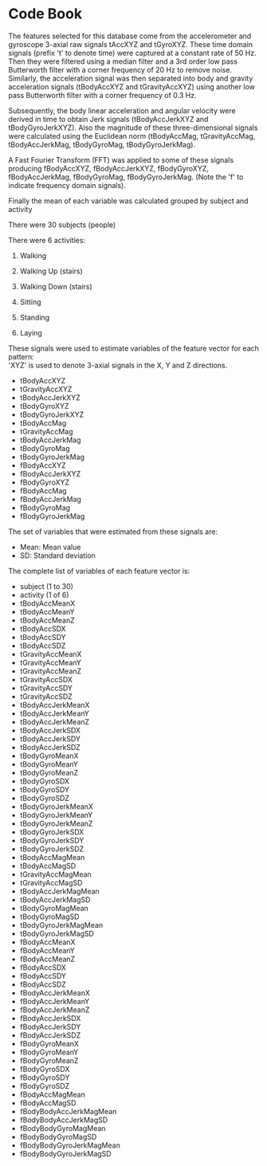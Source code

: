 # Code Book
The features selected for this database come from the accelerometer and gyroscope 3-axial raw signals tAccXYZ and tGyroXYZ. These time domain signals (prefix 't' to denote time) were captured at a constant rate of 50 Hz. Then they were filtered using a median filter and a 3rd order low pass Butterworth filter with a corner frequency of 20 Hz to remove noise. Similarly, the acceleration signal was then separated into body and gravity acceleration signals (tBodyAccXYZ and tGravityAccXYZ) using another low pass Butterworth filter with a corner frequency of 0.3 Hz. 

Subsequently, the body linear acceleration and angular velocity were derived in time to obtain Jerk signals (tBodyAccJerkXYZ and tBodyGyroJerkXYZ). Also the magnitude of these three-dimensional signals were calculated using the Euclidean norm (tBodyAccMag, tGravityAccMag, tBodyAccJerkMag, tBodyGyroMag, tBodyGyroJerkMag). 

A Fast Fourier Transform (FFT) was applied to some of these signals producing fBodyAccXYZ, fBodyAccJerkXYZ, fBodyGyroXYZ, fBodyAccJerkMag, fBodyGyroMag, fBodyGyroJerkMag. (Note the 'f' to indicate frequency domain signals). 

Finally the mean of each variable was calculated grouped by subject and activity

There were 30 subjects (people)

There were 6 activities:

1. Walking

2. Walking Up (stairs)

3. Walking Down (stairs)

4. Sitting

5. Standing

6. Laying

These signals were used to estimate variables of the feature vector for each pattern:  
'XYZ' is used to denote 3-axial signals in the X, Y and Z directions.
* tBodyAccXYZ
* tGravityAccXYZ
* tBodyAccJerkXYZ
* tBodyGyroXYZ
* tBodyGyroJerkXYZ
* tBodyAccMag
* tGravityAccMag
* tBodyAccJerkMag
* tBodyGyroMag
* tBodyGyroJerkMag
* fBodyAccXYZ
* fBodyAccJerkXYZ
* fBodyGyroXYZ
* fBodyAccMag
* fBodyAccJerkMag
* fBodyGyroMag
* fBodyGyroJerkMag

The set of variables that were estimated from these signals are: 
* Mean: Mean value
* SD: Standard deviation

The complete list of variables of each feature vector is:
* subject (1 to 30)
* activity (1 of 6)
* tBodyAccMeanX      
* tBodyAccMeanY
* tBodyAccMeanZ
* tBodyAccSDX
* tBodyAccSDY
* tBodyAccSDZ
* tGravityAccMeanX
* tGravityAccMeanY
* tGravityAccMeanZ
* tGravityAccSDX
* tGravityAccSDY
* tGravityAccSDZ
* tBodyAccJerkMeanX
* tBodyAccJerkMeanY
* tBodyAccJerkMeanZ
* tBodyAccJerkSDX
* tBodyAccJerkSDY         
* tBodyAccJerkSDZ
* tBodyGyroMeanX
* tBodyGyroMeanY
* tBodyGyroMeanZ
* tBodyGyroSDX
* tBodyGyroSDY
* tBodyGyroSDZ
* tBodyGyroJerkMeanX
* tBodyGyroJerkMeanY
* tBodyGyroJerkMeanZ
* tBodyGyroJerkSDX
* tBodyGyroJerkSDY
* tBodyGyroJerkSDZ
* tBodyAccMagMean
* tBodyAccMagSD
* tGravityAccMagMean
* tGravityAccMagSD
* tBodyAccJerkMagMean
* tBodyAccJerkMagSD
* tBodyGyroMagMean
* tBodyGyroMagSD
* tBodyGyroJerkMagMean
* tBodyGyroJerkMagSD  
* fBodyAccMeanX
* fBodyAccMeanY
* fBodyAccMeanZ
* fBodyAccSDX
* fBodyAccSDY
* fBodyAccSDZ
* fBodyAccJerkMeanX
* fBodyAccJerkMeanY      
* fBodyAccJerkMeanZ
* fBodyAccJerkSDX
* fBodyAccJerkSDY
* fBodyAccJerkSDZ
* fBodyGyroMeanX
* fBodyGyroMeanY
* fBodyGyroMeanZ
* fBodyGyroSDX     
* fBodyGyroSDY
* fBodyGyroSDZ
* fBodyAccMagMean
* fBodyAccMagSD
* fBodyBodyAccJerkMagMean
* fBodyBodyAccJerkMagSD
* fBodyBodyGyroMagMean
* fBodyBodyGyroMagSD
* fBodyBodyGyroJerkMagMean
* fBodyBodyGyroJerkMagSD

